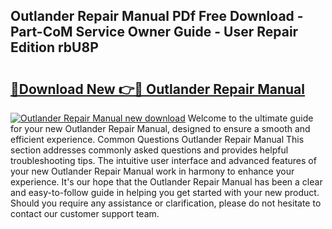 ## Outlander Repair Manual PDf Free Download - Part-CoM Service Owner Guide - User Repair Edition rbU8P

# <h2><a href="http://bc51424.oget.top/?id=Outlander+Repair+Manual">🔗Download New 👉🔴 Outlander Repair Manual</a></h2>

[![Outlander Repair Manual new download](https://i.imgur.com/5g1atiW.png)](http://bc51424.oget.top/?id=Outlander+Repair+Manual)
Welcome to the ultimate guide for your new Outlander Repair Manual, designed to ensure a smooth and efficient experience. Common Questions Outlander Repair Manual This section addresses commonly asked questions and provides helpful troubleshooting tips. The intuitive user interface and advanced features of your new Outlander Repair Manual work in harmony to enhance your experience. It's our hope that the Outlander Repair Manual has been a clear and easy-to-follow guide in helping you get started with your new product. Should you require any assistance or clarification, please do not hesitate to contact our customer support team.
